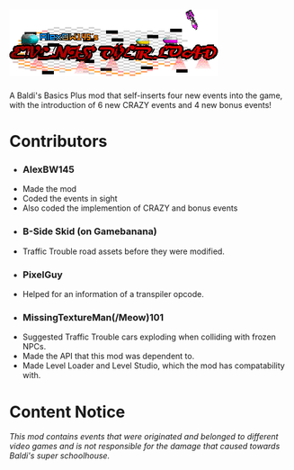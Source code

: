 # <img src="Logo.png" />
A Baldi's Basics Plus mod that self-inserts four new events into the game, with the introduction of 6 new CRAZY events and 4 new bonus events!

# Contributors
* ### AlexBW145
- Made the mod
- Coded the events in sight
- Also coded the implemention of CRAZY and bonus events
* ### B-Side Skid (on Gamebanana)
- Traffic Trouble road assets before they were modified.
* ### PixelGuy
- Helped for an information of a transpiler opcode.
* ### MissingTextureMan(/Meow)101
- Suggested Traffic Trouble cars exploding when colliding with frozen NPCs.
- Made the API that this mod was dependent to.
- Made Level Loader and Level Studio, which the mod has compatability with.

# Content Notice
*This mod contains events that were originated and belonged to different video games and is not responsible for the damage that caused towards Baldi's super schoolhouse.*